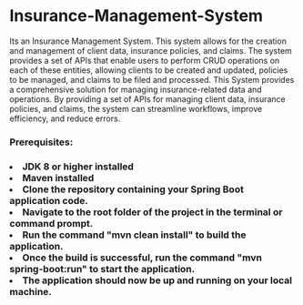 # Insurance-Management-System
Its an Insurance Management System. This system allows for the creation and management of client data, insurance policies, and claims. The system provides a set of APIs that enable users to perform CRUD operations on each of these entities, allowing clients to be created and updated, policies to be managed, and claims to be filed and processed. This System provides a comprehensive solution for managing insurance-related data and operations. By providing a set of APIs for managing client data, insurance policies, and claims, the system can streamline workflows, improve efficiency, and reduce errors.


<h3>Prerequisites:<h3>
 </hr>
 <li>JDK 8 or higher installed
 <li>Maven installed
 <li>Clone the repository containing your Spring Boot application code.
 <li>Navigate to the root folder of the project in the terminal or command prompt.
 <li>Run the command "mvn clean install" to build the application.
 <li>Once the build is successful, run the command "mvn spring-boot:run" to start the application.
 <li>The application should now be up and running on your local machine.</li>
